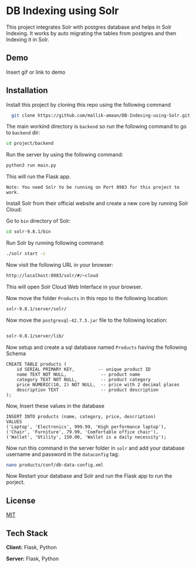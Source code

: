
# DB Indexing using Solr

This project integrates Solr with postgres database and helps in Solr Indexing. It works by auto migrating the tables from postgres and then Indexing it in Solr.




## Demo

Insert gif or link to demo


## Installation

Install this project by cloning this repo using the following command

```bash
  git clone https://github.com/mallik-amaan/DB-Indexing-using-Solr.git
```
    
The main workind directory is `backend` so run the following command to go to `backend` dir:
```bash
cd project/backend
```

Run the server by using the following command:
```bash 
python3 run main.py
```

This will run the Flask app.

`Note: You need Solr to be running on Port 8983 for this project to work.`

Install Solr from their official website and create a new core by running Solr Cloud:

Go to `bin` directory of Solr:
```bash
cd solr-9.8.1/bin 
```

Run Solr by running following command:

```bash
./solr start -c
```

Now visit the following URL in your browser:
```bash
http://localhost:8983/solr/#/~cloud
```

This will open Solr Cloud Web Interface in your browser.

Now move the folder `Products` in this repo to the following location:
```bash
solr-9.8.1/server/solr/
```

Now move the `postgresql-42.7.5.jar` file to the following location:

```bash

solr-9.8.1/server/lib/

```

Now setup and create a sql database named `Products` having the following Schema

```
CREATE TABLE products (
    id SERIAL PRIMARY KEY,         -- unique product ID
    name TEXT NOT NULL,             -- product name
    category TEXT NOT NULL,         -- product category
    price NUMERIC(10, 2) NOT NULL,  -- price with 2 decimal places
    description TEXT                -- product description
);

```

Now, Insert these values in the database

```
INSERT INTO products (name, category, price, description)
VALUES
('Laptop', 'Electronics', 999.99, 'High performance laptop'),
('Chair', 'Furniture', 79.99, 'Comfortable office chair'),
('Wallet', 'Utility', 150.00, 'Wallet is a daily necessity');

```

Now run this command in the server folder in `solr` and add your database username and password in the `dataconfig` tag:

```bash
nano products/conf/db-data-config.xml
```


Now Restart your database and Solr and run the Flask app to run the porject.


## License

[MIT](https://choosealicense.com/licenses/mit/)


## Tech Stack

**Client:** Flask, Python

**Server:** Flask, Python

